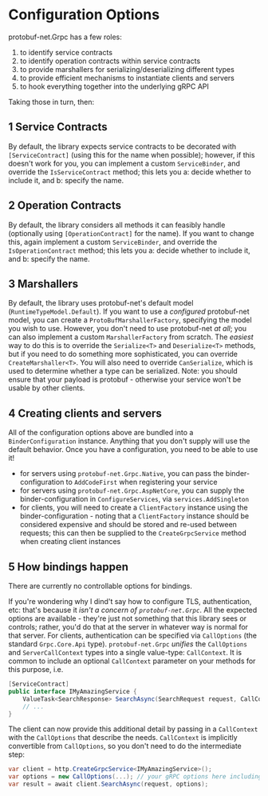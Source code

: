 # Configuration Options

protobuf-net.Grpc has a few roles:

1. to identify service contracts
2. to identify operation contracts within service contracts
3. to provide marshallers for serializing/deserializing different types
4. to provide efficient mechanisms to instantiate clients and servers
5. to hook everything together into the underlying gRPC API

Taking those in turn, then:

## 1 Service Contracts

By default, the library expects service contracts to be decorated with `[ServiceContract]` (using this for the name when possible); however, if this doesn't work for you,
you can implement a custom `ServiceBinder`, and override the `IsServiceContract` method; this lets you a: decide whether to include
it, and b: specify the name.

## 2 Operation Contracts

By default, the library considers all methods it can feasibly handle (optionally using `[OperationContract]` for the name). If you want to change this,
again implement a custom `ServiceBinder`, and override the `IsOperationContract` method; this lets you a: decide whether to include
it, and b: specify the name.

## 3 Marshallers

By default, the library uses protobuf-net's default model (`RuntimeTypeModel.Default`). If you want to use a *configured* protobuf-net model, you can
create a `ProtoBufMarshallerFactory`, specifying the model you wish to use. However, you don't need to use protobuf-net *at all*; you can also implement
a custom `MarshallerFactory` from scratch. The *easiest* way to do this is to override the `Serialize<T>` and `Deserialize<T>` methods, but if you need
to do something more sophisticated, you can override `CreateMarshaller<T>`. You will also need to override `CanSerialize`, which is used to determine
whether a type can be serialized. Note: you should ensure that your payload is protobuf - otherwise your service won't be usable by other clients.

## 4 Creating clients and servers

All of the configuration options above are bundled into a `BinderConfiguration` instance. Anything that you don't supply will use the default behavior.
Once you have a configuration, you need to be able to use it!

- for servers using `protobuf-net.Grpc.Native`, you can pass the binder-configuration to `AddCodeFirst` when registering your service
- for servers using `protobuf-net.Grpc.AspNetCore`, you can supply the binder-configuration in `ConfigureServices`, via `services.AddSingleton`
- for clients, you will need to create a `ClientFactory` instance using the binder-configuration - noting that a `ClientFactory` instance should be considered expensive
and should be stored and re-used between requests; this can then be supplied to the `CreateGrpcService` method when creating client instances

## 5 How bindings happen

There are currently no controllable options for bindings.

If you're wondering why I dind't say how to configure TLS, authentication, etc: that's because it *isn't a concern of `protobuf-net.Grpc`*. All the
expected options are available - they're just not something that this library sees or controls; rather, you'd do that at the server in whatever way
is normal for that server. For clients, authentication can be specified via `CallOptions` (the standard `Grpc.Core.Api` type). `protobuf-net.Grpc` *unifies*
the `CallOptions` and `ServerCallContext` types into a single value-type: `CallContext`. It is common to include an optional `CallContext` parameter
on your methods for this purpose, i.e.

``` c#
[ServiceContract]
public interface IMyAmazingService {
    ValueTask<SearchResponse> SearchAsync(SearchRequest request, CallContext context = default);
    // ...
}
```

The client can now provide this additional detail by passing in a `CallContext` with the `CallOptions` that describe the needs. `CallContext` is implicitly
convertible from `CallOptions`, so you don't need to do the intermediate step:

``` c#
var client = http.CreateGrpcService<IMyAmazingService>();
var options = new CallOptions(...); // your gRPC options here including auth if needed
var result = await client.SearchAsync(request, options);
```